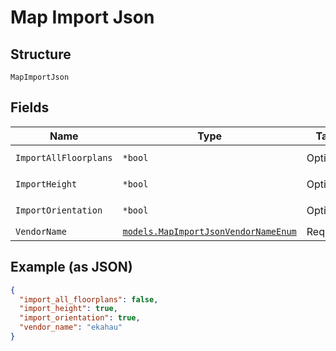 
# Map Import Json

## Structure

`MapImportJson`

## Fields

| Name | Type | Tags | Description |
|  --- | --- | --- | --- |
| `ImportAllFloorplans` | `*bool` | Optional | **Default**: `false` |
| `ImportHeight` | `*bool` | Optional | **Default**: `true` |
| `ImportOrientation` | `*bool` | Optional | **Default**: `true` |
| `VendorName` | [`models.MapImportJsonVendorNameEnum`](../../doc/models/map-import-json-vendor-name-enum.md) | Required | - |

## Example (as JSON)

```json
{
  "import_all_floorplans": false,
  "import_height": true,
  "import_orientation": true,
  "vendor_name": "ekahau"
}
```

